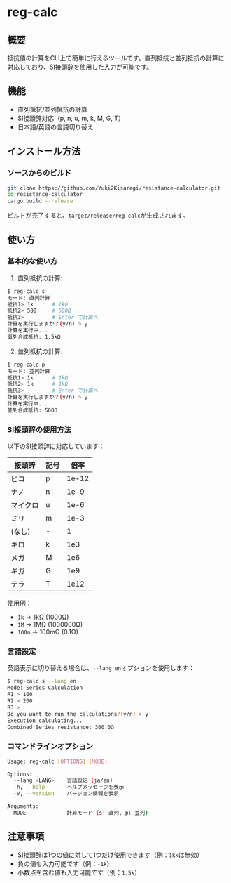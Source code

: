 # reg-calc

## 概要
抵抗値の計算をCLI上で簡単に行えるツールです。直列抵抗と並列抵抗の計算に対応しており、SI接頭辞を使用した入力が可能です。

## 機能
* 直列抵抗/並列抵抗の計算
* SI接頭辞対応（p, n, u, m, k, M, G, T）
* 日本語/英語の言語切り替え

## インストール方法

### ソースからのビルド
```sh
git clone https://github.com/Yuki2Kisaragi/resistance-calculator.git
cd resistance-calculator
cargo build --release
```

ビルドが完了すると、`target/release/reg-calc`が生成されます。

## 使い方

### 基本的な使い方

1. 直列抵抗の計算:
```sh
$ reg-calc s
モード: 直列計算
抵抗1> 1k      # 1kΩ
抵抗2> 500     # 500Ω
抵抗3>         # Enter で計算へ
計算を実行しますか？(y/n) > y
計算を実行中...
直列合成抵抗: 1.5kΩ
```

2. 並列抵抗の計算:
```sh
$ reg-calc p
モード: 並列計算
抵抗1> 1k      # 1kΩ
抵抗2> 1k      # 1kΩ
抵抗3>         # Enter で計算へ
計算を実行しますか？(y/n) > y
計算を実行中...
並列合成抵抗: 500Ω
```

### SI接頭辞の使用方法
以下のSI接頭辞に対応しています：

| 接頭辞 | 記号 | 倍率 |
|--------|------|------|
| ピコ   | p    | 1e-12|
| ナノ   | n    | 1e-9 |
| マイクロ| u    | 1e-6 |
| ミリ   | m    | 1e-3 |
| (なし) | -    | 1    |
| キロ   | k    | 1e3  |
| メガ   | M    | 1e6  |
| ギガ   | G    | 1e9  |
| テラ   | T    | 1e12 |

使用例：
- `1k` → 1kΩ (1000Ω)
- `1M` → 1MΩ (1000000Ω)
- `100m` → 100mΩ (0.1Ω)

### 言語設定
英語表示に切り替える場合は、`--lang en`オプションを使用します：

```sh
$ reg-calc s --lang en
Mode: Series Calculation
R1 > 100
R2 > 200
R3 > 
Do you want to run the calculations?(y/n) > y
Execution calculating...
Combined Series resistance: 300.0Ω
```

### コマンドラインオプション
```sh
Usage: reg-calc [OPTIONS] [MODE]

Options:
  --lang <LANG>    言語設定 (ja/en)
  -h, --help       ヘルプメッセージを表示
  -V, --version    バージョン情報を表示

Arguments:
  MODE             計算モード (s: 直列, p: 並列)
```

## 注意事項
- SI接頭辞は1つの値に対して1つだけ使用できます（例：`1kk`は無効）
- 負の値も入力可能です（例：`-1k`）
- 小数点を含む値も入力可能です（例：`1.5k`）
